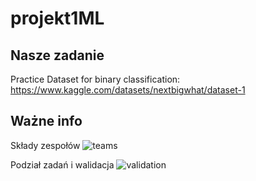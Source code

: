 # projekt1ML

## Nasze zadanie
Practice Dataset for binary classification: https://www.kaggle.com/datasets/nextbigwhat/dataset-1

## Ważne info

Składy zespołów
![teams](https://github.com/wojo501/projekt1ML/blob/main/images/teams.jpg)

Podział zadań i walidacja
![validation](https://github.com/wojo501/projekt1ML/blob/main/images/validation.jpg)
